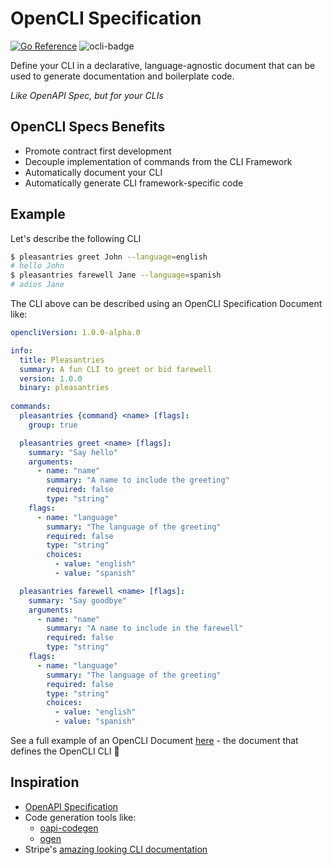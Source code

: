 # OpenCLI Specification

[![Go Reference](https://pkg.go.dev/badge/github.com/bcdxn/opencli.svg)](https://pkg.go.dev/github.com/bcdxn/opencli)
![ocli-badge](https://img.shields.io/badge/OpenCLI_Spec-Compliant-brightgreen?link=https%3A%2F%2Fgithub.com%2Fbcdxn%2Fopencli)

Define your CLI in a declarative, language-agnostic document that can be used to generate documentation and boilerplate code.

_Like OpenAPI Spec, but for your CLIs_

## OpenCLI Specs Benefits

- Promote contract first development
- Decouple implementation of commands from the CLI Framework
- Automatically document your CLI
- Automatically generate CLI framework-specific code


## Example

Let's describe the following CLI

```sh
$ pleasantries greet John --language=english
# hello John
$ pleasantries farewell Jane --language=spanish
# adios Jane
```

The CLI above can be described using an OpenCLI Specification Document like:

```yaml
opencliVersion: 1.0.0-alpha.0

info:
  title: Pleasantries
  summary: A fun CLI to greet or bid farewell
  version: 1.0.0
  binary: pleasantries
      
commands:
  pleasantries {command} <name> [flags]:
    group: true

  pleasantries greet <name> [flags]:
    summary: "Say hello"
    arguments:
      - name: "name"
        summary: "A name to include the greeting"
        required: false
        type: "string"
    flags:
      - name: "language"
        summary: "The language of the greeting"
        required: false
        type: "string"
        choices:
          - value: "english"
          - value: "spanish"

  pleasantries farewell <name> [flags]:
    summary: "Say goodbye"
    arguments:
      - name: "name"
        summary: "A name to include in the farewell"
        required: false
        type: "string"
    flags:
      - name: "language"
        summary: "The language of the greeting"
        required: false
        type: "string"
        choices:
          - value: "english"
          - value: "spanish"
```

See a full example of an OpenCLI Document [here](https://github.com/bcdxn/opencli/blob/main/internal/cli.ocs.yaml) - the document that defines the OpenCLI CLI 🤯

## Inspiration

* [OpenAPI Specification](https://swagger.io/specification/)
* Code generation tools like:
  - [oapi-codegen](https://github.com/oapi-codegen/oapi-codegen)
  - [ogen](https://ogen.dev)
* Stripe's [amazing looking CLI documentation](https://docs.stripe.com/cli)

